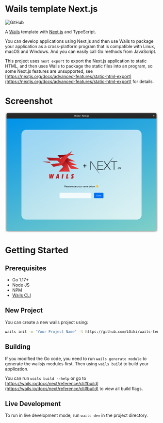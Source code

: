 # Wails template Next.js

![GitHub](https://img.shields.io/github/license/LGiki/wails-template-nextjs?style=flat-square)

A [Wails](https://github.com/wailsapp/wails) template with [Next.js](https://github.com/vercel/next.js) and TypeScript.

You can develop applications using Next.js and then use Wails to package your application as a cross-platform program that is compatible with Linux, macOS and Windows. And you can easily call Go methods from JavaScript.

This project uses `next export` to export the Next.js application to static HTML, and then uses Wails to package the static files into an program, so some Next.js features are unsupported, see [https://nextjs.org/docs/advanced-features/static-html-export](https://nextjs.org/docs/advanced-features/static-html-export) for details.

# Screenshot

![](screenshot.png)

# Getting Started

## Prerequisites

- Go 1.17+
- Node JS
- NPM
- [Wails CLI](https://wails.io/docs/next/gettingstarted/installation/)

## New Project

You can create a new wails project using:

```bash
wails init -n "Your Project Name" -t https://github.com/LGiki/wails-template-nextjs
```

## Building

If you modified the Go code, you need to run `wails generate module` to generate the wailsjs modules first. Then using `wails build` to build your application.

You can run `wails build --help` or go to [https://wails.io/docs/next/reference/cli#build](https://wails.io/docs/next/reference/cli#build) to view all build flags.

## Live Development

To run in live development mode, run `wails dev` in the project directory.
